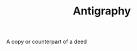 ---
title: Antigraphy
letter: A
permalink: "/definitions/antigraphy.html"
body: A copy or counterpart of a deed
published_at: '2018-07-07'
layout: post
---